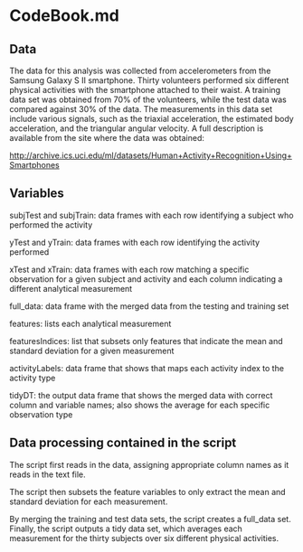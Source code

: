 CodeBook.md
==================

## Data 
The data for this analysis was collected from accelerometers from the Samsung Galaxy S II smartphone. Thirty volunteers performed six different physical activities with the smartphone attached to their waist. A training data set was obtained from 70% of the volunteers, while the test data was compared against 30% of the data. The measurements in this data set include various signals, such as the triaxial acceleration, the estimated body acceleration, and the triangular angular velocity. A full description is available from the site where the data was obtained: 

http://archive.ics.uci.edu/ml/datasets/Human+Activity+Recognition+Using+Smartphones 

## Variables 
subjTest and subjTrain: data frames with each row identifying a subject who performed the activity 

yTest and yTrain: data frames with each row identifying the activity performed 

xTest and xTrain: data frames with each row matching a specific observation for a given subject and activity and each column indicating a different analytical measurement 

full_data: data frame with the merged data from the testing and training set 

features:  lists each analytical measurement

featuresIndices: list that subsets only features that indicate the mean and standard deviation for a given measurement 

activityLabels: data frame that shows that maps each activity index to the activity type 

tidyDT: the output data frame that shows the merged data with correct column and variable names; also shows the average for each specific observation type

## Data processing contained in the script 
The script first reads in the data, assigning appropriate column names as it reads in the text file. 

The script then subsets the feature variables to only extract the mean and standard deviation for each measurement. 

By merging the training and test data sets, the script creates a full_data set. Finally, the script outputs a tidy data set, which averages each measurement for the thirty subjects over six different physical activities. 